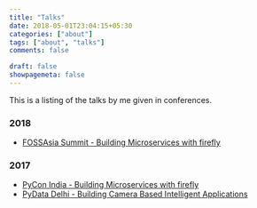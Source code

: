 ```yaml
---
title: "Talks"
date: 2018-05-01T23:04:15+05:30
categories: ["about"]
tags: ["about", "talks"]
comments: false

draft: false
showpagemeta: false
---
```



This is a listing of the talks by me given in conferences.

<h3>2018</h3>
<ul>
    <li><a href="/talk/2018/fossasiasummit" target=_blank>FOSSAsia Summit - Building Microservices with firefly</a></li>
</ul>

<h3>2017</h3>
<ul>
    <li><a href="/talk/2017/pyconindia" target=_blank>PyCon India - Building Microservices with firefly</a></li>
    <li><a href="/talk/2017/pydatadelhi" target=_blank>PyData Delhi - Building Camera Based Intelligent Applications</a></li>
</ul>
